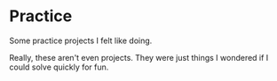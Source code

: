 # Practice
Some practice projects I felt like doing.

Really, these aren't even projects. They were just things I wondered if I could
solve quickly for fun.